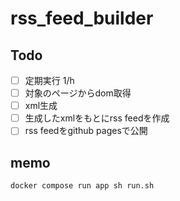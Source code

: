 # rss_feed_builder


## Todo
- [ ] 定期実行 1/h  
- [ ] 対象のページからdom取得
- [ ] xml生成
- [ ] 生成したxmlをもとにrss feedを作成  
- [ ] rss feedをgithub pagesで公開

## memo

```sh
docker compose run app sh run.sh
```
